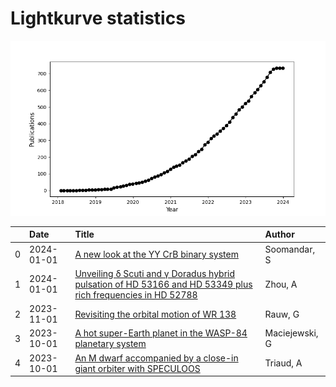 
<h1>Lightkurve statistics</h1>
  
![publications](lightkurve-publications.png)  
  
|    | Date       | Title                                                                                                                                                                         | Author         |
|---:|:-----------|:------------------------------------------------------------------------------------------------------------------------------------------------------------------------------|:---------------|
|  0 | 2024-01-01 | [A new look at the YY CrB binary system](https://ui.adsabs.harvard.edu/abs/2024NewA..10502112S/abstract)                                                                      | Soomandar, S   |
|  1 | 2024-01-01 | [Unveiling δ Scuti and γ Doradus hybrid pulsation of HD 53166 and HD 53349 plus rich frequencies in HD 52788](https://ui.adsabs.harvard.edu/abs/2024NewA..10502081Z/abstract) | Zhou, A        |
|  2 | 2023-11-01 | [Revisiting the orbital motion of WR 138](https://ui.adsabs.harvard.edu/abs/2023NewA..10402062R/abstract)                                                                     | Rauw, G        |
|  3 | 2023-10-01 | [A hot super-Earth planet in the WASP-84 planetary system](https://ui.adsabs.harvard.edu/abs/2023MNRAS.525L..43M/abstract)                                                    | Maciejewski, G |
|  4 | 2023-10-01 | [An M dwarf accompanied by a close-in giant orbiter with SPECULOOS](https://ui.adsabs.harvard.edu/abs/2023MNRAS.525L..98T/abstract)                                           | Triaud, A      |
